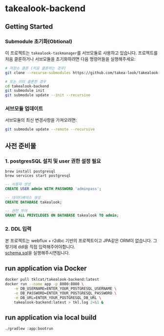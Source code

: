 # takealook-backend

## Getting Started

### Submodule 초기화(Obtional)

이 프로젝트는 `takealook-taskmanager`를 서브모듈로 사용하고 있습니다. 프로젝트를 처음 클론하거나 서브모듈을 초기화하려면 다음 명령어들을 실행해주세요:

```bash
# 저장소 클론 (처음 클론하는 경우)
git clone --recurse-submodules https://github.com/takea-look/takealook-backend.git

# 또는 이미 클론한 경우
cd takealook-backend
git submodule init
git submodule update --init --recursive
```

### 서브모듈 업데이트

서브모듈의 최신 변경사항을 가져오려면:

```bash
git submodule update --remote --recursive
```

## 사전 준비물
### 1. postgresSQL 설치 및 user 권한 설정 필요
```
brew install postgresql
brew services start postgresql
```

```sql
-- 사용자 생성
CREATE USER admin WITH PASSWORD 'adminpass';

-- 데이터베이스 생성
CREATE DATABASE takealook;

-- 권한 부여
GRANT ALL PRIVILEGES ON DATABASE takealook TO admin;
```

### 2. DDL 입력
본 프로젝트는 webflux + r2dbc 기반의 프로젝트이고 JPA같은 ORM이 없습니다. 그렇기에 ddl을 직접 입력해주어야합니다.  
[schema.sql](https://github.com/takea-look/takealook-backend/blob/main/app/src/main/resources/schema.sql)을 실행해주시면됩니다.

## run application via Docker
```sh
docker pull tklcat/takealook-backend:latest
docker run --name app -p 8080:8080 \
    -e DB_USERNAME=ENTER_YOUR_POSTGRESQL_USERNAME \
    -e DB_PASSWORD=ENTER_YOUR_POSTGRESQL_PASSWORD \
    -e DB_URL=ENTER_YOUR_POSTGRESQL_DB_URL \
    takealook-backend:latest > tkl.log 2<&1 &
```

## run application via local build
```
./gradlew :app:bootrun
```

